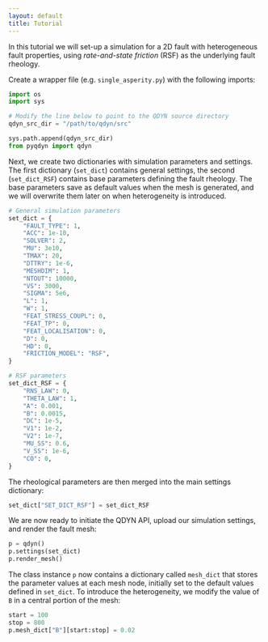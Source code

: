 ```yaml
---
layout: default
title: Tutorial
---
```


In this tutorial we will set-up a simulation for a 2D fault with heterogeneous fault properties, using *rate-and-state friction* (RSF) as the underlying fault rheology.

Create a wrapper file (e.g. `single_asperity.py`) with the following imports:

```Python
import os
import sys

# Modify the line below to point to the QDYN source directory
qdyn_src_dir = "/path/to/qdyn/src"

sys.path.append(qdyn_src_dir)
from pyqdyn import qdyn
```

Next, we create two dictionaries with simulation parameters and settings. The first dictionary (`set_dict`) contains general settings, the second (`set_dict_RSF`) contains base parameters defining the fault rheology. The base parameters save as default values when the mesh is generated, and we will overwrite them later on when heterogeneity is introduced.

```Python
# General simulation parameters
set_dict = {
    "FAULT_TYPE": 1,
    "ACC": 1e-10,
    "SOLVER": 2,
    "MU": 3e10,
    "TMAX": 20,
    "DTTRY": 1e-6,
    "MESHDIM": 1,
    "NTOUT": 10000,
    "VS": 3000,
    "SIGMA": 5e6,
    "L": 1,
    "W": 1,
    "FEAT_STRESS_COUPL": 0,
    "FEAT_TP": 0,
    "FEAT_LOCALISATION": 0,
    "D": 0,
    "HD": 0,
    "FRICTION_MODEL": "RSF",
}

# RSF parameters
set_dict_RSF = {
    "RNS_LAW": 0,
    "THETA_LAW": 1,
    "A": 0.001,
    "B": 0.0015,
    "DC": 1e-5,
    "V1": 1e-2,
    "V2": 1e-7,
    "MU_SS": 0.6,
    "V_SS": 1e-6,
    "CO": 0,
}
```

The rheological parameters are then merged into the main settings dictionary:
```Python
set_dict["SET_DICT_RSF"] = set_dict_RSF
```

We are now ready to initiate the QDYN API, upload our simulation settings, and render the fault mesh:
```Python
p = qdyn()
p.settings(set_dict)
p.render_mesh()
```
The class instance `p` now contains a dictionary called `mesh_dict` that stores the parameter values at each mesh node, initially set to the default values defined in `set_dict`. To introduce the heterogeneity, we modify the value of `B` in a central portion of the mesh:
```Python
start = 100
stop = 800
p.mesh_dict["B"][start:stop] = 0.02
```